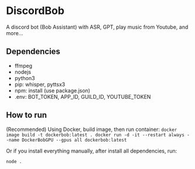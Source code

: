# DiscordBob
A discord bot (Bob Assistant) with ASR, GPT, play music from Youtube, and more...  

## Dependencies
- ffmpeg
- nodejs
- python3
- pip: whisper, pyttsx3
- npm: install (use package.json)
- .env: BOT_TOKEN, APP_ID, GUILD_ID, YOUTUBE_TOKEN

## How to run
(Recommended) Using Docker, build image, then run container:
`
docker image build -t dockerbob:latest .
docker run -d -it --restart always --name DockerBobGPU --gpus all dockerbob:latest
`

Or if you install everything manually, after install all dependencies, run:
```
node .
```